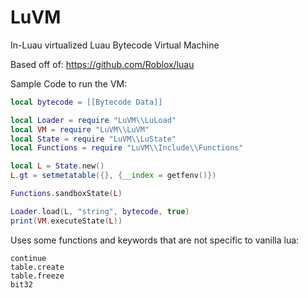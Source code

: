 # LuVM
In-Luau virtualized Luau Bytecode Virtual Machine

Based off of: https://github.com/Roblox/luau

Sample Code to run the VM:

```lua
local bytecode = [[Bytecode Data]]

local Loader = require "LuVM\\LuLoad"
local VM = require "LuVM\\LuVM"
local State = require "LuVM\\LuState"
local Functions = require "LuVM\\Include\\Functions"

local L = State.new()
L.gt = setmetatable({}, {__index = getfenv()})

Functions.sandboxState(L)

Loader.load(L, "string", bytecode, true)
print(VM.executeState(L))
```

Uses some functions and keywords that are not specific to vanilla lua:
```
continue
table.create
table.freeze
bit32
```
